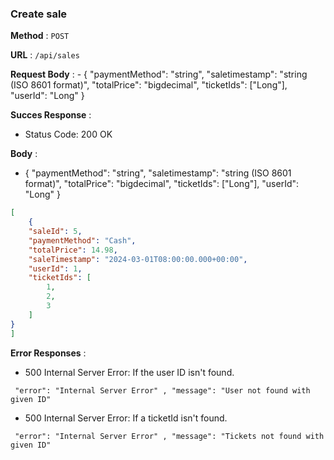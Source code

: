 ### Create sale
**Method** : `POST`

**URL** : `/api/sales`

**Request Body** : - {
  "paymentMethod": "string", 
  "saletimestamp": "string (ISO 8601 format)", 
  "totalPrice": "bigdecimal", 
  "ticketIds": ["Long"], 
  "userId": "Long" 
}

**Succes Response** :

- Status Code: 200 OK

**Body** : 

- {
  "paymentMethod": "string", 
  "saletimestamp": "string (ISO 8601 format)", 
  "totalPrice": "bigdecimal", 
  "ticketIds": ["Long"], 
  "userId": "Long" 
}

```json
[
    {
    "saleId": 5,
    "paymentMethod": "Cash",
    "totalPrice": 14.98,
    "saleTimestamp": "2024-03-01T08:00:00.000+00:00",
    "userId": 1,
    "ticketIds": [
        1,
        2,
        3
    ]
}
]
```

**Error Responses** :

- 500 Internal Server Error: If the user ID isn't found. 
```
 "error": "Internal Server Error" , "message": "User not found with given ID"
```

- 500 Internal Server Error: If a ticketId isn't found. 
```
 "error": "Internal Server Error" , "message": "Tickets not found with given ID"
```